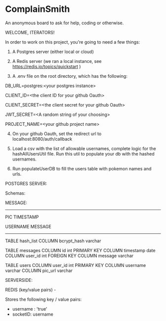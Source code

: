 # ComplainSmith
An anonymous board to ask for help, coding or otherwise.

WELCOME, ITERATORS!

In order to work on this project, you're going to need a few things:

1. A Postgres server (either local or cloud)

2. A Redis server (we ran a local instance, see https://redis.io/topics/quickstart )

3. A .env file on the root directory, which has the following:

DB_URL=postgres:\<your postgres instance>

CLIENT_ID=\<the client ID for your github Oauth>

CLIENT_SECRET=\<the client secret for your github Oauth>

JWT_SECRET=\<A random string of your choosing>

PROJECT_NAME=\<your github project name>

4. On your github Oauth, set the redirect url to localhost:8080/auth/callback

5. Load a csv with the list of allowable usernames, complete logic for the hashAllUsersUtil file.  Run this util to populate your db with the hashed usernames.

6. Run populateUserDB to fill the users table with pokemon names and urls.


POSTGRES SERVER:

Schemas:


MESSAGE:

--------------------------------------------

PIC                              TIMESTAMP

USERNAME                         MESSAGE

--------------------------------------------

TABLE hash_list
    COLUMN bcrypt_hash varchar

TABLE messages
    COLUMN id int PRIMARY KEY
    COLUMN timestamp date
    COLUMN user_id int FOREIGN KEY
    COLUMN message varchar

TABLE users
    COLUMN user_id int PRIMARY KEY
    COLUMN username varchar
    COLUMN pic_url varchar

SERVERSIDE:

REDIS (key/value pairs) - 

Stores the following key / value pairs:

- username : 'true'
- socketID: username 


